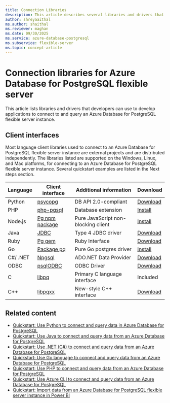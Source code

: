 ```yaml
---
title: Connection Libraries
description: This article describes several libraries and drivers that you can use when coding applications to connect and query an Azure Database for PostgreSQL flexible server instance.
author: shreyaaithal
ms.author: shaithal
ms.reviewer: maghan
ms.date: 09/30/2025
ms.service: azure-database-postgresql
ms.subservice: flexible-server
ms.topic: concept-article
---
```


# Connection libraries for Azure Database for PostgreSQL flexible server

This article lists libraries and drivers that developers can use to develop applications to connect to and query an Azure Database for PostgreSQL flexible server instance.

## Client interfaces

Most language client libraries used to connect to an Azure Database for PostgreSQL flexible server instance are external projects and are distributed independently. The libraries listed are supported on the Windows, Linux, and Mac platforms, for connecting to an Azure Database for PostgreSQL flexible server instance. Several quickstart examples are listed in the Next steps section.

| **Language** | **Client interface** | **Additional information** | **Download** |
| --- | --- | --- | --- |
| Python | [psycopg](https://www.psycopg.org/) | DB API 2.0-compliant | [Download](https://sourceforge.net/projects/adodbapi/) |
| PHP | [php-pgsql](https://secure.php.net/manual/en/book.pgsql.php) | Database extension | [Install](https://secure.php.net/manual/en/pgsql.installation.php) |
| Node.js | [Pg npm package](https://www.npmjs.com/package/pg) | Pure JavaScript non-blocking client | [Install](https://www.npmjs.com/package/pg) |
| Java | [JDBC](https://jdbc.postgresql.org/) | Type 4 JDBC driver | [Download](https://jdbc.postgresql.org/download/) |
| Ruby | [Pg gem](https://deveiate.org/code/pg/) | Ruby Interface | [Download](https://rubygems.org/downloads/pg-0.20.0.gem) |
| Go | [Package pq](https://godoc.org/github.com/lib/pq) | Pure Go postgres driver | [Install](https://github.com/lib/pq/blob/master/README.md) |
| C\#/ .NET | [Npgsql](https://www.npgsql.org/) | ADO.NET Data Provider | [Download](https://dotnet.microsoft.com/download) |
| ODBC | [psqlODBC](https://odbc.postgresql.org/) | ODBC Driver | [Download](https://www.postgresql.org/ftp/odbc/releases/) |
| C | [libpq](https://www.postgresql.org/docs/current/static/libpq.html) | Primary C language interface | Included |
| C++ | [libpqxx](http://pqxx.org/) | New-style C++ interface | [Download](https://pqxx.org/libpqxx/) |

## Related content

- [Quickstart: Use Python to connect and query data in Azure Database for PostgreSQL](connect-python.md)
- [Quickstart: Use Java to connect and query data from an Azure Database for PostgreSQL](connect-java.md)
- [Quickstart: Use .NET (C#) to connect and query data from an Azure Database for PostgreSQL](connect-csharp.md)
- [Quickstart: Use Go language to connect and query data from an Azure Database for PostgreSQL](connect-go.md)
- [Quickstart: Use PHP to connect and query data from an Azure Database for PostgreSQL](connect-php.md)
- [Quickstart: Use Azure CLI to connect and query data from an Azure Database for PostgreSQL](connect-azure-cli.md)
- [Quickstart: Import data from an Azure Database for PostgreSQL flexible server instance in Power BI](connect-with-power-bi-desktop.md)
